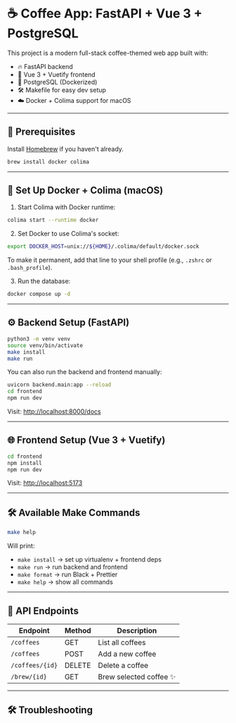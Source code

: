 
# ☕ Coffee App: FastAPI + Vue 3 + PostgreSQL

This project is a modern full-stack coffee-themed web app built with:
- 🔥 FastAPI backend
- 🎨 Vue 3 + Vuetify frontend
- 🐘 PostgreSQL (Dockerized)
- 🛠️ Makefile for easy dev setup
- ☁️ Docker + Colima support for macOS

---

## 🧰 Prerequisites

Install [Homebrew](https://brew.sh) if you haven't already.

```bash
brew install docker colima
```

---

## 🐳 Set Up Docker + Colima (macOS)

1. Start Colima with Docker runtime:

```bash
colima start --runtime docker
```

2. Set Docker to use Colima's socket:

```bash
export DOCKER_HOST=unix://${HOME}/.colima/default/docker.sock
```

To make it permanent, add that line to your shell profile (e.g., `.zshrc` or `.bash_profile`).

3. Run the database:

```bash
docker compose up -d
```

---

## ⚙️ Backend Setup (FastAPI)

```bash
python3 -m venv venv
source venv/bin/activate
make install
make run
```

You can also run the backend and frontend manually:

```bash
uvicorn backend.main:app --reload
cd frontend
npm run dev
```

Visit: [http://localhost:8000/docs](http://localhost:8000/docs)

---

## 🌐 Frontend Setup (Vue 3 + Vuetify)

```bash
cd frontend
npm install
npm run dev
```

Visit: [http://localhost:5173](http://localhost:5173)

---

## 🛠️ Available Make Commands

```bash
make help
```

Will print:

- `make install` → set up virtualenv + frontend deps
- `make run` → run backend and frontend
- `make format` → run Black + Prettier
- `make help` → show all commands

---

## 📡 API Endpoints

| Endpoint              | Method | Description             |
|-----------------------|--------|-------------------------|
| `/coffees`            | GET    | List all coffees        |
| `/coffees`            | POST   | Add a new coffee        |
| `/coffees/{id}`       | DELETE | Delete a coffee         |
| `/brew/{id}`          | GET    | Brew selected coffee ✨  |

---


## 🛠️ Troubleshooting
